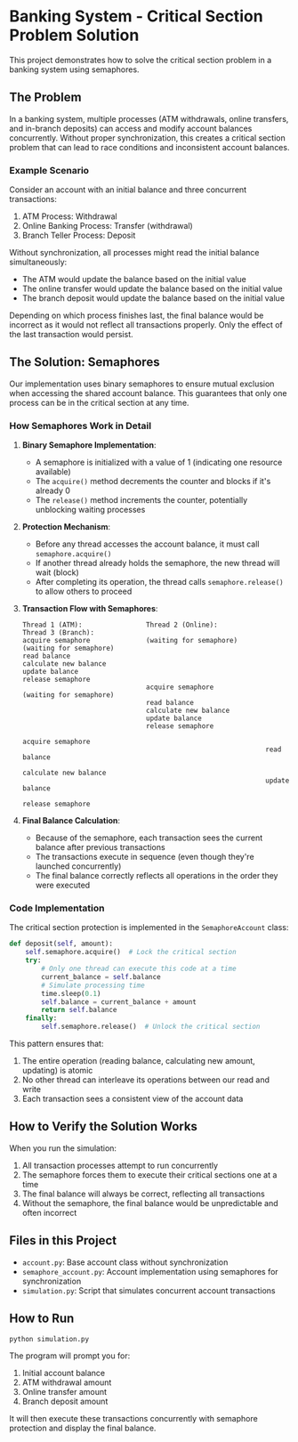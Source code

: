 # Banking System - Critical Section Problem Solution

This project demonstrates how to solve the critical section problem in a banking system using semaphores.

## The Problem

In a banking system, multiple processes (ATM withdrawals, online transfers, and in-branch deposits) can access and modify account balances concurrently. Without proper synchronization, this creates a critical section problem that can lead to race conditions and inconsistent account balances.

### Example Scenario

Consider an account with an initial balance and three concurrent transactions:
1. ATM Process: Withdrawal
2. Online Banking Process: Transfer (withdrawal)
3. Branch Teller Process: Deposit

Without synchronization, all processes might read the initial balance simultaneously:
- The ATM would update the balance based on the initial value
- The online transfer would update the balance based on the initial value
- The branch deposit would update the balance based on the initial value

Depending on which process finishes last, the final balance would be incorrect as it would not reflect all transactions properly. Only the effect of the last transaction would persist.

## The Solution: Semaphores

Our implementation uses binary semaphores to ensure mutual exclusion when accessing the shared account balance. This guarantees that only one process can be in the critical section at any time.

### How Semaphores Work in Detail

1. **Binary Semaphore Implementation**:
   - A semaphore is initialized with a value of 1 (indicating one resource available)
   - The `acquire()` method decrements the counter and blocks if it's already 0
   - The `release()` method increments the counter, potentially unblocking waiting processes

2. **Protection Mechanism**:
   - Before any thread accesses the account balance, it must call `semaphore.acquire()`
   - If another thread already holds the semaphore, the new thread will wait (block)
   - After completing its operation, the thread calls `semaphore.release()` to allow others to proceed

3. **Transaction Flow with Semaphores**:
   ```
   Thread 1 (ATM):                Thread 2 (Online):             Thread 3 (Branch):
   acquire semaphore              (waiting for semaphore)        (waiting for semaphore)
   read balance
   calculate new balance
   update balance
   release semaphore
                                  acquire semaphore              (waiting for semaphore)
                                  read balance
                                  calculate new balance
                                  update balance
                                  release semaphore
                                                                acquire semaphore
                                                                read balance
                                                                calculate new balance
                                                                update balance
                                                                release semaphore
   ```

4. **Final Balance Calculation**:
   - Because of the semaphore, each transaction sees the current balance after previous transactions
   - The transactions execute in sequence (even though they're launched concurrently)
   - The final balance correctly reflects all operations in the order they were executed

### Code Implementation

The critical section protection is implemented in the `SemaphoreAccount` class:

```python
def deposit(self, amount):
    self.semaphore.acquire()  # Lock the critical section
    try:
        # Only one thread can execute this code at a time
        current_balance = self.balance
        # Simulate processing time
        time.sleep(0.1)
        self.balance = current_balance + amount
        return self.balance
    finally:
        self.semaphore.release()  # Unlock the critical section
```

This pattern ensures that:
1. The entire operation (reading balance, calculating new amount, updating) is atomic
2. No other thread can interleave its operations between our read and write
3. Each transaction sees a consistent view of the account data

## How to Verify the Solution Works

When you run the simulation:
1. All transaction processes attempt to run concurrently
2. The semaphore forces them to execute their critical sections one at a time
3. The final balance will always be correct, reflecting all transactions
4. Without the semaphore, the final balance would be unpredictable and often incorrect

## Files in this Project

- `account.py`: Base account class without synchronization
- `semaphore_account.py`: Account implementation using semaphores for synchronization
- `simulation.py`: Script that simulates concurrent account transactions

## How to Run

```bash
python simulation.py
```

The program will prompt you for:
1. Initial account balance
2. ATM withdrawal amount
3. Online transfer amount
4. Branch deposit amount

It will then execute these transactions concurrently with semaphore protection and display the final balance.
